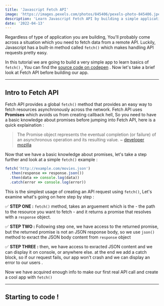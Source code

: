 ```yaml
---
title: 'Javascript Fetch API'
image: 'https://images.pexels.com/photos/845406/pexels-photo-845406.jpeg?auto=compress&cs=tinysrgb&w=1260&h=750&dpr=1'
description: 'Learn Javascript Fetch API by building a simple application'
date: '2022-04-13'
---
```


Regardless of type of application you are building, You'll probably come across
a situation which you need to fetch data from a remote API. Luckily, Javascript
has a built-in method called `fetch()` which makes handling API requests pretty
easy.

In this tutorial we are going to build a very simple app to learn basics of
`fetch()` , You can find the [source code on codepen](https://codepen.io/) . Now
let's take a brief look at Fetch API before building our app.

---

## Intro to Fetch API

Fetch API provides a global `fetch()` method that provides an easy way to fetch
resources asynchronously across the network. Fetch API uses **Promises** which
avoids us from creating callback hell, So you need to have a basic knowledge
about promises before jumping into Fetch API, here is a quick explaination :

> The Promise object represents the eventual completion (or failure) of an
> asynchronous operation and its resulting value. ~
> [developer mozilla](https://developer.mozilla.org/en-US/docs/Web/JavaScript/Reference/Global_Objects/Promise)

Now that we have a basic knowledge about promises, let's take a step further and
look at a simple `fetch()` example :

```javascript
fetch('http://example.com/movies.json')
  .then(response => response.json())
  .then(data => console.log(data))
  .catch(error => console.log(error))
```

This is the simplest usage of creating an API request using `fetch()`, Let's
examine what's going on here step by step :

✅ **STEP ONE :** `fetch()` method, takes an arguement which is the - the path
to the resource you want to fetch - and it returns a promise that resolves with
a `response` object.

✅ **STEP TWO :** Following step one, we have access to the returned promise,
but the returned promise is not an JSON response body, so we use `json()` method
to exract the JSON body content from `response` object

✅ **STEP THREE :** then, we have access to exracted JSON content and we can
display it on console, or anywhere else. at the end we add a catch block, so if
our request fails, our app won't crash and we can display an error to our users
.

Now we have acquired enough info to make our first real API call and create a
cool app with `fetch()`

---

## Starting to code !

